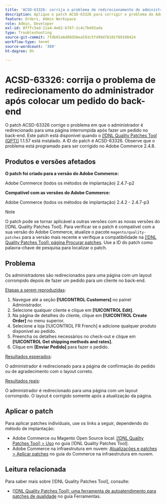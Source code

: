 ```yaml
---
title: 'ACSD-63326: corrija o problema de redirecionamento do administrador após colocar um pedido do back-end'
description: Aplique o patch ACSD-63326 para corrigir o problema do Adobe Commerce em que o administrador é redirecionado para uma página corrompida após fazer um pedido no back-end.
feature: Orders, Admin Workspace
role: Admin, Developer
exl-id: 8fffc3ad-11a4-4e62-b747-1c4c7b493ada
type: Troubleshooting
source-git-commit: 7fdb02a6d89d50ea593c5fd99d78101f89198424
workflow-type: tm+mt
source-wordcount: '369'
ht-degree: 0%

---
```


# ACSD-63326: corrija o problema de redirecionamento do administrador após colocar um pedido do back-end

O patch ACSD-63326 corrige o problema em que o administrador é redirecionado para uma página interrompida após fazer um pedido no back-end. Este patch está disponível quando o [[!DNL Quality Patches Tool (QPT)]](/help/tools/quality-patches-tool/quality-patches-tool-to-self-serve-quality-patches.md) 1.1.57 está instalado. A ID do patch é ACSD-63326. Observe que o problema está programado para ser corrigido no Adobe Commerce 2.4.8.

## Produtos e versões afetados

**O patch foi criado para a versão do Adobe Commerce:**

Adobe Commerce (todos os métodos de implantação) 2.4.7-p2

**Compatível com as versões do Adobe Commerce:**

Adobe Commerce (todos os métodos de implantação) 2.4.2 - 2.4.7-p3

>[!NOTE]
>
>O patch pode se tornar aplicável a outras versões com as novas versões do [!DNL Quality Patches Tool]. Para verificar se o patch é compatível com a sua versão do Adobe Commerce, atualize o pacote `magento/quality-patches` para a versão mais recente e verifique a compatibilidade na [[!DNL Quality Patches Tool]: página Procurar patches](https://experienceleague.adobe.com/tools/commerce-quality-patches/index.html). Use a ID do patch como palavra-chave de pesquisa para localizar o patch.

## Problema

Os administradores são redirecionados para uma página com um layout corrompido depois de fazer um pedido para um cliente no back-end.

<u>Etapas a serem reproduzidas</u>:

1. Navegue até a seção **[!UICONTROL Customers]** no painel Administrador.
1. Selecione qualquer cliente e clique em **[!UICONTROL Edit]**.
1. Na página de detalhes do cliente, clique em **[!UICONTROL Create Order]** no menu superior.
1. Selecione a loja [!UICONTROL FR French] e adicione qualquer produto disponível ao pedido.
1. Preencha os detalhes necessários no check-out e clique em **[!UICONTROL Get shipping methods and rates]**.
1. Clique em **[Enviar Pedido]** para fazer o pedido.

<u>Resultados esperados</u>:

O administrador é redirecionado para a página de confirmação do pedido ou de agradecimento com o layout correto.

<u>Resultados reais</u>:

O administrador é redirecionado para uma página com um layout corrompido. O layout é corrigido somente após a atualização da página.

## Aplicar o patch

Para aplicar patches individuais, use os links a seguir, dependendo do método de implantação:

* Adobe Commerce ou Magento Open Source local: [[!DNL Quality Patches Tool] > Uso](/help/tools/quality-patches-tool/usage.md) no guia [!DNL Quality Patches Tool].
* Adobe Commerce na infraestrutura em nuvem: [Atualizações e patches > Aplicar patches](https://experienceleague.adobe.com/docs/commerce-cloud-service/user-guide/develop/upgrade/apply-patches.html) no guia do Commerce na infraestrutura em nuvem.


## Leitura relacionada

Para saber mais sobre [!DNL Quality Patches Tool], consulte:

* [[!DNL Quality Patches Tool]: uma ferramenta de autoatendimento para patches de qualidade](/help/tools/quality-patches-tool/quality-patches-tool-to-self-serve-quality-patches.md) no guia Ferramentas.
